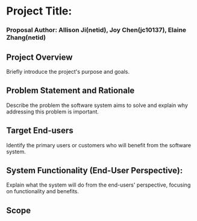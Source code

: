 # Project Title: 

### Proposal Author: Allison Ji(netid), Joy Chen(jc10137), Elaine Zhang(netid)

## Project Overview
Briefly introduce the project's purpose and goals.


## Problem Statement and Rationale
Describe the problem the software system aims to solve and explain why addressing this problem is important.


## Target End-users
Identify the primary users or customers who will benefit from the software system.


## System Functionality (End-User Perspective):
Explain what the system will do from the end-users' perspective, focusing on functionality and benefits.

## Scope

